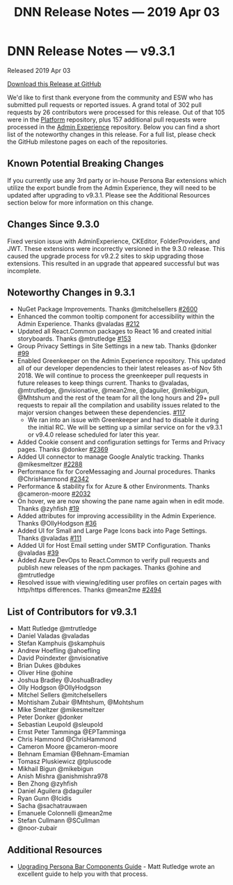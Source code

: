 ﻿---
uid: relnotes-2019-apr-03
locale: en
title: DNN Release Notes — 2019 Apr 03
dnneditions: 
dnnversion: 09.03.01
---


# DNN Release Notes — v9.3.1 

Released 2019 Apr 03

[Download this Release at GitHub](https://github.com/dnnsoftware/Dnn.Platform/releases/tag/v9.3.1)

We'd like to first thank everyone from the community and ESW who has submitted pull requests or reported issues. A grand total of 302 pull requests by 26 contributors were processed for this release. Out of that 105 were in the [Platform](https://github.com/dnnsoftware/Dnn.Platform/milestone/22?closed=1) repository, plus 157 additional pull requests were processed in the [Admin Experience](https://github.com/dnnsoftware/Dnn.AdminExperience/milestone/2?closed=1) repository. Below you can find a short list of the noteworthy changes in this release. For a full list, please check the GitHub milestone pages on each of the repositories.

## Known Potential Breaking Changes

If you currently use any 3rd party or in-house Persona Bar extensions which utilize the export bundle from the Admin Experience, they will need to be updated after upgrading to v9.3.1. Please see the Additional Resources section below for more information on this change.

## Changes Since 9.3.0
Fixed version issue with AdminExperience, CKEditor, FolderProviders, and JWT. These extensions were incorrectly versioned in the 9.3.0 release. This caused the upgrade process for v9.2.2 sites to skip upgrading those extensions. This resulted in an upgrade that appeared successful but was incomplete.

## Noteworthy Changes in 9.3.1

* NuGet Package Improvements. Thanks @mitchelsellers [#2600](https://github.com/dnnsoftware/Dnn.Platform/pull/2600)
* Enhanced the common tooltip component for accessibility within the Admin Experience. Thanks @valadas [#212](https://github.com/dnnsoftware/Dnn.React.Common/pull/212)
* Updated all React.Common packages to React 16 and created initial storyboards. Thanks @mtrutledge [#153](https://github.com/dnnsoftware/Dnn.React.Common/pull/153)
* Group Privacy Settings in Site Settings in a new tab. Thanks @donker [#99](https://github.com/dnnsoftware/Dnn.AdminExperience/issues/99)
* Enabled Greenkeeper on the Admin Experience repository. This updated all of our developer dependencies to their latest releases as-of Nov 5th 2018. We will continue to process the greenkeeper pull requests in future releases to keep things current. Thanks to @valadas, @mtrutledge, @nvisionative, @mean2me, @daguiler, @mikebigun, @Mhtshum and the rest of the team for all the long hours and 29+ pull requests to repair all the compilation and usability issues related to the major version changes between these dependencies. [#117](https://github.com/dnnsoftware/Dnn.AdminExperience/pull/117)
  * We ran into an issue with Greenkeeper and had to disable it during the initial RC. We will be setting up a similar service on for the v9.3.1 or v9.4.0 release scheduled for later this year.
* Added Cookie consent and configuration settings for Terms and Privacy pages. Thanks @donker [#2369](https://github.com/dnnsoftware/Dnn.Platform/pull/2369)
* Added UI connector to manage Google Analytic tracking. Thanks @mikesmeltzer [#2288](https://github.com/dnnsoftware/Dnn.Platform/pull/2288)
* Performance fix for CoreMessaging and Journal procedures. Thanks @ChrisHammond [#2342](https://github.com/dnnsoftware/Dnn.Platform/pull/2342)
* Performance & stability fix for Azure & other Environments. Thanks @cameron-moore [#2032](https://github.com/dnnsoftware/Dnn.Platform/pull/2032)
* On hover, we are now showing the pane name again when in edit mode. Thanks @zyhfish [#19](https://github.com/dnnsoftware/Dnn.AdminExperience/pull/19)
* Added attributes for improving accessibility in the Admin Experience. Thanks @OllyHodgson [#36](https://github.com/dnnsoftware/Dnn.AdminExperience/pull/36)
* Added UI for Small and Large Page Icons back into Page Settings. Thanks @valadas [#111](https://github.com/dnnsoftware/Dnn.AdminExperience/pull/111)
* Added UI for Host Email setting under SMTP Configuration. Thanks @valadas [#39](https://github.com/dnnsoftware/Dnn.AdminExperience/pull/39)
* Added Azure DevOps to React.Common to verify pull requests and publish new releases of the npm packages. Thanks @ohine and @mtrutledge
* Resolved issue with viewing/editing user profiles on certain pages with http/https differences. Thanks @mean2me [#2494](https://github.com/dnnsoftware/Dnn.Platform/pull/2494)

## List of Contributors for v9.3.1

* Matt Rutledge @mtrutledge
* Daniel Valadas @valadas
* Stefan Kamphuis @skamphuis
* Andrew Hoefling @ahoefling
* David Poindexter @nvisionative
* Brian Dukes @bdukes
* Oliver Hine @ohine
* Joshua Bradley @JoshuaBradley
* Olly Hodgson @OllyHodgson
* Mitchel Sellers @mitchelsellers
* Mohtisham Zubair @Mhtshum, @Mohtshum
* Mike Smeltzer @mikesmeltzer
* Peter Donker @donker
* Sebastian Leupold @sleupold
* Ernst Peter Tamminga @EPTamminga
* Chris Hammond @ChrisHammond
* Cameron Moore @cameron-moore
* Behnam Emamian @Behnam-Emamian
* Tomasz Pluskiewicz @tpluscode
* Mikhail Bigun @mikebigun
* Anish Mishra @anishmishra978
* Ben Zhong @zyhfish
* Daniel Aguilera @daguiler
* Ryan Gunn @Icidis
* Sacha @sachatrauwaen
* Emanuele Colonnelli @mean2me
* Stefan Cullmann @SCullman
* @noor-zubair

## Additional Resources

* [Upgrading Persona Bar Components Guide](https://www.dnnsoftware.com/community-blog/cid/156674/upgrading-persona-bar-components-for-dnn-93) - Matt Rutledge wrote an excellent guide to help you with that process.
